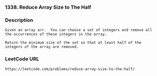 ### 1338. Reduce Array Size to The Half

### Description
    Given an array arr.  You can choose a set of integers and remove all the occurrences of these integers in the array.
    
    Return the minimum size of the set so that at least half of the integers of the array are removed.
    
### LeetCode URL
    https://leetcode.com/problems/reduce-array-size-to-the-half/
